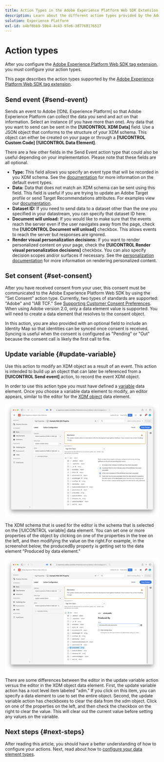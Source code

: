 ```yaml
---
title: Action Types in the Adobe Experience Platform Web SDK Extension
description: Learn about the different action types provided by the Adobe Experience Platform Web SDK tag extension.
solution: Experience Platform
exl-id: a4bf0bb9-59b4-4c43-97e6-387768176517
---
```


# Action types

After you configure the [Adobe Experience Platform Web SDK tag extension](web-sdk-extension-configuration.md), you must configure your action types.

This page describes the action types supported by the [Adobe Experience Platform Web SDK tag extension](web-sdk-extension-configuration.md).

## Send event {#send-event}

Sends an event to Adobe [!DNL Experience Platform] so that Adobe Experience Platform can collect the data you send and act on that information. Select an instance (if you have more than one). Any data that you want to send can be sent in the **[!UICONTROL XDM Data]** field. Use a JSON object that conforms to the structure of your XDM schema. This object can either be created on your page or through a **[!UICONTROL Custom Code]** **[!UICONTROL Data Element]**.

There are a few other fields in the Send Event action type that could also be useful depending on your implementation. Please note that these fields are all optional.

- **Type:** This field allows you specify an event type that will be recorded in you XDM schema. See the [documentation](https://experienceleague.adobe.com/docs/experience-platform/edge/fundamentals/tracking-events.html?lang=en#using-the-sendbeacon-api) for more information on the default event types.
- **Data:** Data that does not match an XDM schema can be sent using this field. This field is useful if you are trying to update an Adobe Target profile or send Target Recommendations attributes. For examples view our [documentation](https://experienceleague.adobe.com/docs/experience-platform/edge/fundamentals/tracking-events.html?lang=en).<!--- **Merge ID:** If you would like to specify a merge ID for your event, you can do so in this field. Please note that the solutions downstream are not able to merge your event data at this time. -->
- **Dataset ID:** If you need to send data to a dataset other than the one you specified in your datastream, you can specify that dataset ID here.
- **Document will unload:** If you would like to make sure that the events reach the server even if the user navigates away from the page, check the **[!UICONTROL Document will unload]** checkbox. This allows events to reach the server but responses are ignored.
- **Render visual personalization decisions:** If you want to render personalized content on your page, check the **[!UICONTROL Render visual personalization decisions]** checkbox. You can also specify decision scopes and/or surfaces if necessary. See the [personalization documentation](../../../../edge/personalization/rendering-personalization-content.md#automatically-rendering-content) for more information on rendering personalized content.

## Set consent {#set-consent}

After you have received consent from your user, this consent must be communicated to the Adobe Experience Platform Web SDK by using the "Set Consent" action type. Currently, two types of standards are supported: "Adobe" and "IAB TCF." See [Supporting Customer Consent Preferences](../../../../edge/consent/supporting-consent.md). When using Adobe version 2.0, only a data element value is supported. You will need to create a data element that resolves to the consent object.

In this action, you are also provided with an optional field to include an Identity Map so that identities can be synced once consent is received. Syncing is useful when the consent is configured as "Pending" or "Out" because the consent call is likely the first call to fire.

## Update variable {#update-variable}

Use this action to modify an XDM object as a result of an event. This action is intended to build up an object that can later be referenced from a **[!UICONTROL Send event]** action, to record the event XDM object.

In order to use this action type you must have defined a [variable](data-element-types.md#variable) data element. Once you choose a variable data element to modify, an editor appears, similar to the editor for the [XDM object](data-element-types.md#xdm-object) data element.

![](assets/update-variable.png)

The XDM schema that is used for the editor is the schema that is selected on the [!UICONTROL variable] data element. You can set one or more properties of the object by clicking on one of the properties in the tree on the left, and then modifying the value on the right.For example, in the screenshot below, the producedBy property is getting set to the data element "Produced by data element."

![](assets/update-variable-set-property.png)

There are some differences between the editor in the update variable action versus the editor in the XDM object data element. First, the update variable action has a root level item labeled "xdm." If you click on this item, you can specify a data element to use to set the entire object. Second, the update variable action has checkboxes to clear the data from the xdm object. Click on one of the properties on the left, and then check the checkbox on the right to clear the value. This will clear out the current value before setting any values on the variable.

## Next steps {#next-steps}

After reading this article, you should have a better understanding of how to configure your actions. Next, read about how to [configure your data element types](data-element-types.md).
